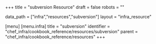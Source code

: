 +++
title = "subversion Resource"
draft = false
robots = ""

data_path = ["infra","resources","subversion"]
layout = "infra_resource"


[menu]
  [menu.infra]
    title = "subversion"
    identifier = "chef_infra/cookbook_reference/resources/subversion"
    parent = "chef_infra/cookbook_reference/resources"
+++

<!-- The contents of this page are automatically generated from the subversion.yaml file in the data directory. -->
<!-- To suggest a change, edit the https://github.com/chef/chef/blob/master/lib/chef/resource/subversion.rb file
      and submit a pull request to the https://github.com/chef/chef repository. -->

